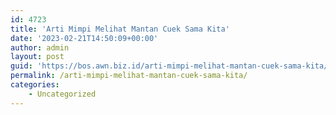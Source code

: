 ```yaml
---
id: 4723
title: 'Arti Mimpi Melihat Mantan Cuek Sama Kita'
date: '2023-02-21T14:50:09+00:00'
author: admin
layout: post
guid: 'https://bos.awn.biz.id/arti-mimpi-melihat-mantan-cuek-sama-kita/'
permalink: /arti-mimpi-melihat-mantan-cuek-sama-kita/
categories:
    - Uncategorized
---
```


